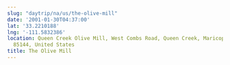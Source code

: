 ```yaml
---
slug: "daytrip/na/us/the-olive-mill"
date: '2001-01-30T04:37:00'
lat: '33.2210188'
lng: '-111.5832386'
location: Queen Creek Olive Mill, West Combs Road, Queen Creek, Maricopa County, Arizona,
  85144, United States
title: The Olive Mill
---
```



